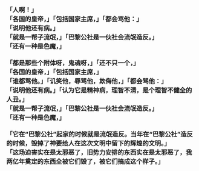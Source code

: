 <h3>
<br>「人啊！」
<br>「各国的皇帝，」「包括国家主席，」「都会骂他：」
<br>「说明他还有病。」
<br>「就是一帮子流氓，」「巴黎公社是一伙社会流氓造反。」
<br>「还有一种是色魔，」
<br>
<br>「都是那些个附体呀，鬼魂呀，」「还不只一个，」
<br>「各国的皇帝，」「包括国家主席，」
<br>「谁都骂他。」「讥笑他，辱骂他，欺侮他，」「都会骂他：」
<br>「说明他还有病。」「认为它是精神病，理智不清，是个理智不健全的人丑。」
<br>「就是一帮子流氓，」「巴黎公社是一伙社会流氓造反。」
<br>「还有一种是色魔，」
<br>
<br>「它在“巴黎公社”起家的时候就是流氓造反。当年在“巴黎公社”造反的时候，毁掉了神要给人在这次文明中留下的辉煌的文明。」
<br>「这场迫害实在是太邪恶了，旧势力安排的东西实在是太邪恶了，我两亿年奠定的东西全被它们毁了，被它们搞成这个样子。」
</h3>
